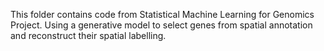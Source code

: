 This folder contains code from Statistical Machine Learning for Genomics Project. Using a generative model to select genes from spatial annotation and reconstruct their spatial labelling.
